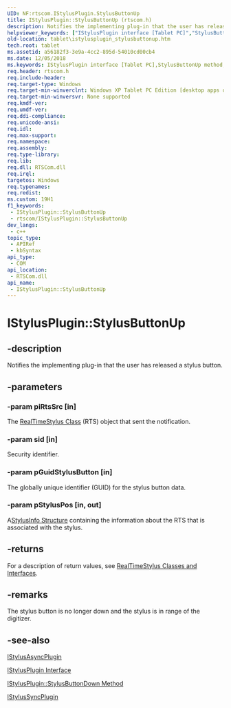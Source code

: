 ```yaml
---
UID: NF:rtscom.IStylusPlugin.StylusButtonUp
title: IStylusPlugin::StylusButtonUp (rtscom.h)
description: Notifies the implementing plug-in that the user has released a stylus button.
helpviewer_keywords: ["IStylusPlugin interface [Tablet PC]","StylusButtonUp method","IStylusPlugin.StylusButtonUp","IStylusPlugin::StylusButtonUp","StylusButtonUp","StylusButtonUp method [Tablet PC]","StylusButtonUp method [Tablet PC]","IStylusPlugin interface","a56182f3-3e9a-4cc2-895d-54010cd00cb4","rtscom/IStylusPlugin::StylusButtonUp","tablet.istylusplugin_stylusbuttonup"]
old-location: tablet\istylusplugin_stylusbuttonup.htm
tech.root: tablet
ms.assetid: a56182f3-3e9a-4cc2-895d-54010cd00cb4
ms.date: 12/05/2018
ms.keywords: IStylusPlugin interface [Tablet PC],StylusButtonUp method, IStylusPlugin.StylusButtonUp, IStylusPlugin::StylusButtonUp, StylusButtonUp, StylusButtonUp method [Tablet PC], StylusButtonUp method [Tablet PC],IStylusPlugin interface, a56182f3-3e9a-4cc2-895d-54010cd00cb4, rtscom/IStylusPlugin::StylusButtonUp, tablet.istylusplugin_stylusbuttonup
req.header: rtscom.h
req.include-header: 
req.target-type: Windows
req.target-min-winverclnt: Windows XP Tablet PC Edition [desktop apps only]
req.target-min-winversvr: None supported
req.kmdf-ver: 
req.umdf-ver: 
req.ddi-compliance: 
req.unicode-ansi: 
req.idl: 
req.max-support: 
req.namespace: 
req.assembly: 
req.type-library: 
req.lib: 
req.dll: RTSCom.dll
req.irql: 
targetos: Windows
req.typenames: 
req.redist: 
ms.custom: 19H1
f1_keywords:
 - IStylusPlugin::StylusButtonUp
 - rtscom/IStylusPlugin::StylusButtonUp
dev_langs:
 - c++
topic_type:
 - APIRef
 - kbSyntax
api_type:
 - COM
api_location:
 - RTSCom.dll
api_name:
 - IStylusPlugin::StylusButtonUp
---
```


# IStylusPlugin::StylusButtonUp


## -description

Notifies the implementing plug-in that the user has released a stylus button.

## -parameters

### -param piRtsSrc [in]

The <a href="/windows/desktop/tablet/realtimestylus-class">RealTimeStylus Class</a> (RTS) object that sent the notification.

### -param sid [in]

Security identifier.

### -param pGuidStylusButton [in]

The globally unique identifier (GUID) for the stylus button data.

### -param pStylusPos [in, out]

A<a href="/windows/desktop/api/rtscom/ns-rtscom-stylusinfo">StylusInfo Structure</a> containing the information about the RTS that is associated with the stylus.

## -returns

For a description of return values, see <a href="/windows/desktop/tablet/realtimestylus-classes-and-interfaces">RealTimeStylus Classes and Interfaces</a>.

## -remarks

The stylus button is no longer down and the stylus is in range of the digitizer.

## -see-also

<a href="/windows/desktop/api/rtscom/nn-rtscom-istylusasyncplugin">IStylusAsyncPlugin</a>



<a href="/windows/desktop/api/rtscom/nn-rtscom-istylusplugin">IStylusPlugin Interface</a>



<a href="/windows/desktop/api/rtscom/nf-rtscom-istylusplugin-stylusbuttondown">IStylusPlugin::StylusButtonDown Method</a>



<a href="/windows/desktop/api/rtscom/nn-rtscom-istylussyncplugin">IStylusSyncPlugin</a>

